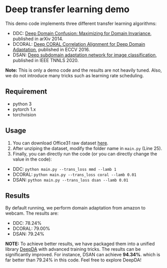 # Deep transfer learning demo

This demo code implements three different transfer learning algorithms:
- DDC: [Deep Domain Confusion: Maximizing for Domain Invariance](https://arxiv.org/abs/1412.3474), published in arXiv 2014.
- DCORAL: [Deep CORAL Correlation Alignment for Deep Domain Adaptation](https://arxiv.org/pdf/1607.01719.pdf), published in ECCV 2016.
- DSAN: [Deep subdomain adaptation network for image classification](https://jd92.wang/assets/files/a24tnnls20.pdf), published in IEEE TNNLS 2020.

**Note:** This is only a demo code and the results are not heavily tuned. Also, we do not introduce many tricks such as learning rate scheduling.

## Requirement
* python 3
* pytorch 1.x
* torchvision

## Usage

1. You can download Office31 raw dataset [here](https://github.com/jindongwang/transferlearning/blob/17583db86d/data/readme.md#office-31).
2. After unziping the dataset, modify the folder name in `main.py` (Line 25).
3. Finally, you can directly run the code (or you can directly change the value in the code):
- DDC: `python main.py --trans_loss mmd --lamb 1`
- DCORAL: `python main.py --trans_loss coral --lamb 0.01`
- DSAN: `python main.py --trans_loss dsan --lamb 0.01`

## Results

By default running, we perform domain adaptation from amazon to webcam. The results are:
- DDC: 78.24%
- DCORAL: 79.00%
- DSAN: 79.24%

**NOTE:** To achieve better results, we have packaged them into a unified library [DeepDA](https://github.com/jindongwang/transferlearning/tree/master/code/DeepDA) with advanced training tricks. The results can be significantly improved. For instance, DSAN can achieve **94.34%**. which is far better than 79.24% in this code. Feel free to explore DeepDA!
